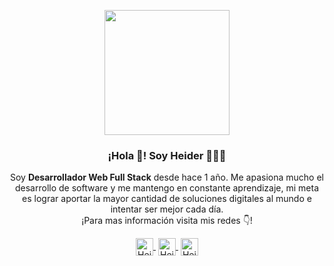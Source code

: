 
<p align="center" width="300">
   <img align="center" width="200" src="https://user-images.githubusercontent.com/90737937/185776583-1b0c7841-da31-4f16-a5b6-55a13769a431.jpg" />
   <h3 align="center">¡Hola 👋! Soy Heider 👨🏻‍💻</h3>
</p>

<p align="center">Soy <strong>Desarrollador Web Full Stack</strong> desde hace 1 año. Me apasiona mucho el desarrollo de software y me mantengo en constante aprendizaje, mi meta es lograr aportar la mayor cantidad de soluciones digitales al mundo e intentar ser mejor cada día.<br />¡Para mas información visita mis redes 👇!</p>
<p align="center">
   <a href="https://www.linkedin.com/in/heider-andres-arellano-oviedo/" target="blank" style='margin-right:4px'>
    <img align="center" src="https://cdn.jsdelivr.net/npm/simple-icons@3.0.1/icons/linkedin.svg" alt="Heider" height="28px" width="28px" />
  </a>
   <a href="https://heyderandres.github.io/" target="blank" style='margin-right:4px'>
    <img align="center" src="https://cdn-icons-png.flaticon.com/512/814/814587.png" alt="Heider" height="28px" width="28px" />
  </a>
  <a href="https://www.instagram.com/heydr16/" target="blank">
    <img align="center" src="https://cdn.jsdelivr.net/npm/simple-icons@3.0.1/icons/instagram.svg" alt="Heider" height="28px" width="28px" />
  </a>
</p>
